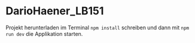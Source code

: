 # DarioHaener_LB151

Projekt herunterladen im Terminal `npm install` schreiben und dann mit `npm run dev` die Applikation starten.
